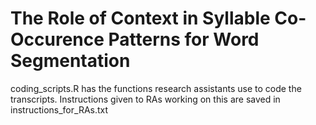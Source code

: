 # The Role of Context in Syllable Co-Occurence Patterns for Word Segmentation

coding_scripts.R has the functions research assistants use to code the transcripts. Instructions given to RAs working on this are saved in instructions_for_RAs.txt
